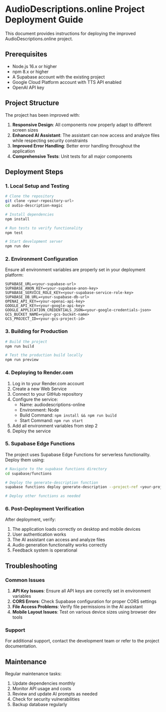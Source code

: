 # AudioDescriptions.online Project Deployment Guide

This document provides instructions for deploying the improved AudioDescriptions.online project.

## Prerequisites

- Node.js 16.x or higher
- npm 8.x or higher
- A Supabase account with the existing project
- Google Cloud Platform account with TTS API enabled
- OpenAI API key

## Project Structure

The project has been improved with:

1. **Responsive Design**: All components now properly adapt to different screen sizes
2. **Enhanced AI Assistant**: The assistant can now access and analyze files while respecting security constraints
3. **Improved Error Handling**: Better error handling throughout the application
4. **Comprehensive Tests**: Unit tests for all major components

## Deployment Steps

### 1. Local Setup and Testing

```bash
# Clone the repository
git clone <your-repository-url>
cd audio-description-magic

# Install dependencies
npm install

# Run tests to verify functionality
npm test

# Start development server
npm run dev
```

### 2. Environment Configuration

Ensure all environment variables are properly set in your deployment platform:

```
SUPABASE_URL=<your-supabase-url>
SUPABASE_ANON_KEY=<your-supabase-anon-key>
SUPABASE_SERVICE_ROLE_KEY=<your-supabase-service-role-key>
SUPABASE_DB_URL=<your-supabase-db-url>
OPENAI_API_KEY=<your-openai-api-key>
GOOGLE_API_KEY=<your-google-api-key>
GOOGLE_APPLICATION_CREDENTIALS_JSON=<your-google-credentials-json>
GCS_BUCKET_NAME=<your-gcs-bucket-name>
GCS_PROJECT_ID=<your-gcs-project-id>
```

### 3. Building for Production

```bash
# Build the project
npm run build

# Test the production build locally
npm run preview
```

### 4. Deploying to Render.com

1. Log in to your Render.com account
2. Create a new Web Service
3. Connect to your GitHub repository
4. Configure the service:
   - Name: audiodescriptions-online
   - Environment: Node
   - Build Command: `npm install && npm run build`
   - Start Command: `npm run start`
5. Add all environment variables from step 2
6. Deploy the service

### 5. Supabase Edge Functions

The project uses Supabase Edge Functions for serverless functionality. Deploy them using:

```bash
# Navigate to the supabase functions directory
cd supabase/functions

# Deploy the generate-description function
supabase functions deploy generate-description --project-ref <your-project-ref>

# Deploy other functions as needed
```

### 6. Post-Deployment Verification

After deployment, verify:

1. The application loads correctly on desktop and mobile devices
2. User authentication works
3. The AI assistant can access and analyze files
4. Audio generation functionality works correctly
5. Feedback system is operational

## Troubleshooting

### Common Issues

1. **API Key Issues**: Ensure all API keys are correctly set in environment variables
2. **CORS Errors**: Check Supabase configuration for proper CORS settings
3. **File Access Problems**: Verify file permissions in the AI assistant
4. **Mobile Layout Issues**: Test on various device sizes using browser dev tools

### Support

For additional support, contact the development team or refer to the project documentation.

## Maintenance

Regular maintenance tasks:

1. Update dependencies monthly
2. Monitor API usage and costs
3. Review and update AI prompts as needed
4. Check for security vulnerabilities
5. Backup database regularly
